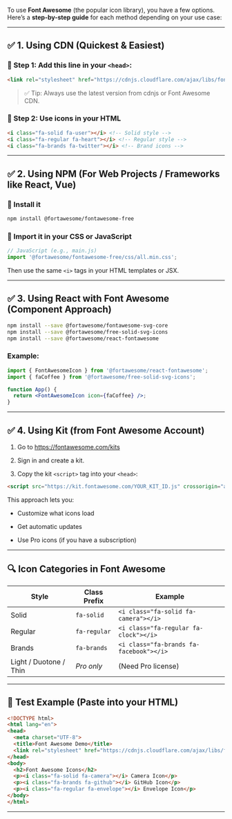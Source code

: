 To use **Font Awesome** (the popular icon library), you have a few options. Here’s a **step-by-step guide** for each method depending on your use case:

* * *

✅ 1. **Using CDN (Quickest & Easiest)**
---------------------------------------

### 🔹 Step 1: Add this line in your `<head>`:

```html
<link rel="stylesheet" href="https://cdnjs.cloudflare.com/ajax/libs/font-awesome/6.5.0/css/all.min.css" integrity="sha512-nS1zYcxX4kgPq1QZ7lwW+mvY2Ww1A3uxCq3gV+X3XEfNWa4+P4VYhYc63mvz9UG4aFOEdFGDfSn5cb4keH3lQ==" crossorigin="anonymous" referrerpolicy="no-referrer" />
```

> ✅ Tip: Always use the latest version from cdnjs or Font Awesome CDN.

### 🔹 Step 2: Use icons in your HTML

```html
<i class="fa-solid fa-user"></i> <!-- Solid style -->
<i class="fa-regular fa-heart"></i> <!-- Regular style -->
<i class="fa-brands fa-twitter"></i> <!-- Brand icons -->
```

* * *

✅ 2. **Using NPM (For Web Projects / Frameworks like React, Vue)**
------------------------------------------------------------------

### 🔹 Install it

```bash
npm install @fortawesome/fontawesome-free
```

### 🔹 Import it in your CSS or JavaScript

```js
// JavaScript (e.g., main.js)
import '@fortawesome/fontawesome-free/css/all.min.css';
```

Then use the same `<i>` tags in your HTML templates or JSX.

* * *

✅ 3. **Using React with Font Awesome (Component Approach)**
-----------------------------------------------------------

```bash
npm install --save @fortawesome/fontawesome-svg-core
npm install --save @fortawesome/free-solid-svg-icons
npm install --save @fortawesome/react-fontawesome
```

### Example:

```jsx
import { FontAwesomeIcon } from '@fortawesome/react-fontawesome';
import { faCoffee } from '@fortawesome/free-solid-svg-icons';

function App() {
  return <FontAwesomeIcon icon={faCoffee} />;
}
```

* * *

✅ 4. **Using Kit (from Font Awesome Account)**
----------------------------------------------

1.  Go to https://fontawesome.com/kits
    
2.  Sign in and create a kit.
    
3.  Copy the kit `<script>` tag into your `<head>`:
    

```html
<script src="https://kit.fontawesome.com/YOUR_KIT_ID.js" crossorigin="anonymous"></script>
```

This approach lets you:

*   Customize what icons load
    
*   Get automatic updates
    
*   Use Pro icons (if you have a subscription)
    

* * *

🔍 Icon Categories in Font Awesome
----------------------------------

| Style | Class Prefix | Example |
| --- | --- | --- |
| Solid | `fa-solid` | `<i class="fa-solid fa-camera"></i>` |
| Regular | `fa-regular` | `<i class="fa-regular fa-clock"></i>` |
| Brands | `fa-brands` | `<i class="fa-brands fa-facebook"></i>` |
| Light / Duotone / Thin | _Pro only_ | (Need Pro license) |

* * *

🧪 Test Example (Paste into your HTML)
--------------------------------------

```html
<!DOCTYPE html>
<html lang="en">
<head>
  <meta charset="UTF-8">
  <title>Font Awesome Demo</title>
  <link rel="stylesheet" href="https://cdnjs.cloudflare.com/ajax/libs/font-awesome/6.5.0/css/all.min.css">
</head>
<body>
  <h2>Font Awesome Icons</h2>
  <p><i class="fa-solid fa-camera"></i> Camera Icon</p>
  <p><i class="fa-brands fa-github"></i> GitHub Icon</p>
  <p><i class="fa-regular fa-envelope"></i> Envelope Icon</p>
</body>
</html>
```

* * *


